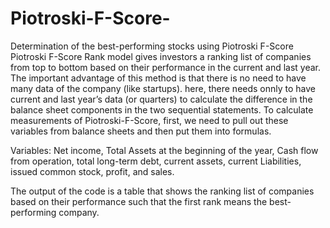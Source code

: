 # Piotroski-F-Score-
Determination of the best-performing stocks using Piotroski F-Score 
Piotroski F-Score Rank model gives investors a ranking list of companies from top to bottom based on their performance in the current and last year. The important advantage of this method is that there is no need to have many data of the company (like startups). here, there needs onnly to have current and last year’s data (or quarters) to calculate the difference in the balance sheet components in the two sequential statements.
To calculate measurements of Piotroski-F-Score, first, we need to pull out these variables from balance sheets and then put them into formulas.

Variables:
Net income, Total Assets at the beginning of the year, Cash flow from operation, total long-term debt, current assets, current Liabilities, issued common stock, profit, and sales.

The output of the code is a table that shows the ranking list of companies based on their performance such that the first rank means the best-performing company.
